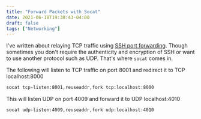 ```yaml
---
title: "Forward Packets with Socat"
date: 2021-06-18T19:38:43-04:00
draft: false
tags: ["Networking"]
---
```


I've written about relaying TCP traffic using [SSH port forwarding](https://brandonrozek.com/blog/sshlocalportforwarding/). Though sometimes you don't require the authenticity and encryption of SSH or want to use another protocol such as UDP. That's where `socat` comes in.

The following will listen to TCP traffic on port 8001 and redirect it to TCP localhost:8000

```bash
socat tcp-listen:8001,reuseaddr,fork tcp:localhost:8000
```

This will listen UDP on port 4009 and forward it to UDP localhost:4010

```bash
socat udp-listen:4009,reuseaddr,fork udp:localhost:4010
```